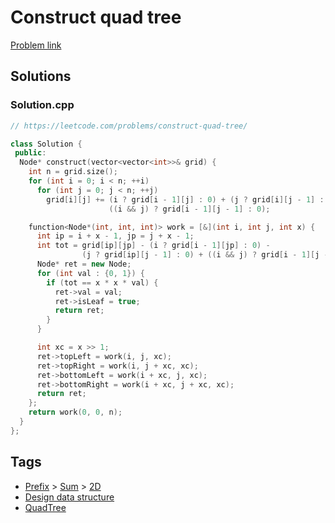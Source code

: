 # Construct quad tree

[Problem link](https://leetcode.com/problems/construct-quad-tree/)

## Solutions


### Solution.cpp
```cpp
// https://leetcode.com/problems/construct-quad-tree/

class Solution {
 public:
  Node* construct(vector<vector<int>>& grid) {
    int n = grid.size();
    for (int i = 0; i < n; ++i)
      for (int j = 0; j < n; ++j)
        grid[i][j] += (i ? grid[i - 1][j] : 0) + (j ? grid[i][j - 1] : 0) -
                      ((i && j) ? grid[i - 1][j - 1] : 0);

    function<Node*(int, int, int)> work = [&](int i, int j, int x) {
      int ip = i + x - 1, jp = j + x - 1;
      int tot = grid[ip][jp] - (i ? grid[i - 1][jp] : 0) -
                (j ? grid[ip][j - 1] : 0) + ((i && j) ? grid[i - 1][j - 1] : 0);
      Node* ret = new Node;
      for (int val : {0, 1}) {
        if (tot == x * x * val) {
          ret->val = val;
          ret->isLeaf = true;
          return ret;
        }
      }

      int xc = x >> 1;
      ret->topLeft = work(i, j, xc);
      ret->topRight = work(i, j + xc, xc);
      ret->bottomLeft = work(i + xc, j, xc);
      ret->bottomRight = work(i + xc, j + xc, xc);
      return ret;
    };
    return work(0, 0, n);
  }
};
```
## Tags

* [Prefix](/Collections/prefix.md#prefix) > [Sum](/Collections/prefix.md#sum) > [2D](/Collections/prefix.md#2d)
* [Design data structure](/Collections/design-data-structure.md#design-data-structure)
* [QuadTree](/Collections/quadtree.md#quadtree)
